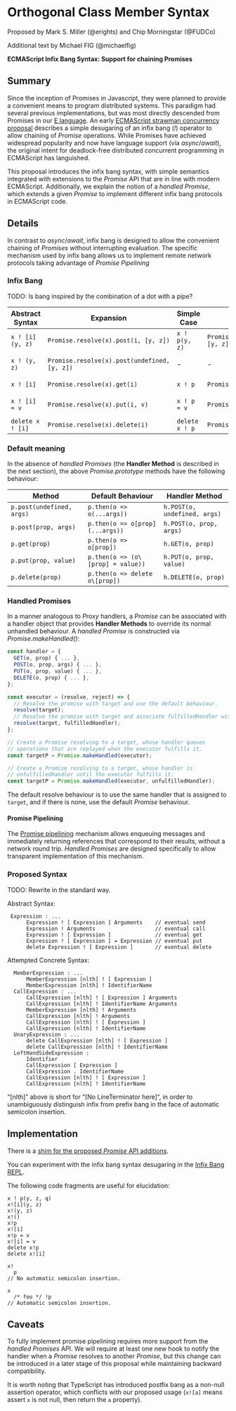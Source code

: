 # Orthogonal Class Member Syntax
Proposed by Mark S. Miller (@erights) and Chip Morningstar (@FUDCo)

Additional text by Michael FIG (@michaelfig)

**ECMAScript Infix Bang Syntax: Support for chaining Promises**
## Summary
Since the inception of Promises in Javascript, they were planned to provide a convenient means to program distributed systems.  This paradigm had several previous implementations, but was most directly descended from Promises in our [E language](http://erights.org/).  An early [ECMAScript strawman concurrency proposal](https://web.archive.org/web/20161026162206/http://wiki.ecmascript.org/doku.php?id=strawman:concurrency) describes a simple desugaring of an infix bang (*!*) operator to allow chaining of *Promise* operations.  While Promises have achieved widespread popularity and now have language support (via *async*/*await*), the original intent for deadlock-free distributed concurrent programming in ECMAScript has languished.

This proposal introduces the infix bang syntax, with simple semantics integrated with extensions to the *Promise* API that are in line with modern ECMAScript.  Additionally, we explain the notion of a *handled Promise*, which extends a given *Promise* to implement different infix bang protocols in ECMAScript code.

## Details

In contrast to *async*/*await*, infix bang is designed to allow the convenient chaining of *Promises* without interrupting evaluation.  The specific mechanism used by infix bang allows us to implement remote network protocols taking advantage of *Promise Pipelining*

### Infix Bang

TODO: Is bang inspired by the combination of a dot with a pipe?

| Abstract Syntax	| Expansion	| Simple Case	| Expansion	| JSON/RESTful equiv |
|------- | --- | --- | --- | --- |
| `x ! [i](y, z)`	| `Promise.resolve(x).post(i, [y, z])`	| `x ! p(y, z)` |	`Promise.resolve(x).post('p', [y, z])`	| `POST https://...q=p {...}` |
| `x ! (y, z)`	 | `Promise.resolve(x).post(undefined, [y, z])`	| -	 | - |	`POST https://... {...}` |
| `x ! [i]`	| `Promise.resolve(x).get(i)` |	`x ! p`	| `Promise.resolve(x).get('p')` |	`GET https://...q=p` |
| `x ! [i] = v`	| `Promise.resolve(x).put(i, v)` |	`x ! p = v`	| `Promise.resolve(x).put('p', v)` | `PUT https://...q=p {...}` |
| `delete x ! [i]` |	`Promise.resolve(x).delete(i)` | `delete x ! p`	| `Promise.resolve(x).delete('p')`	| `DELETE https://...q=p` |

### Default meaning

In the absence of *handled Promises* (the **Handler Method** is described in the next section), the above *Promise.prototype* methods have the following behaviour:

| Method | Default Behaviour | Handler Method |
| --- | --- | --- |
| `p.post(undefined, args)` | `p.then(o => o(...args))` | `h.POST(o, undefined, args)` |
| `p.post(prop, args)` | `p.then(o => o[prop](...args))` | `h.POST(o, prop, args)` |
| `p.get(prop)` | `p.then(o => o[prop])` | `h.GET(o, prop)` |
| `p.put(prop, value)` | `p.then(o => (o\[prop] = value))` | `h.PUT(o, prop, value)` |
| `p.delete(prop)` | `p.then(o => delete o\[prop])` | `h.DELETE(o, prop)` |

### Handled Promises

In a manner analogous to *Proxy* handlers, a *Promise* can be associated with a handler object that provides **Handler Methods** to override its normal unhandled behaviour.  A *handled Promise* is constructed via *Promise.makeHandled()*:

```js
const handler = {
  GET(o, prop) { ... },
  POST(o, prop, args) { ... },
  PUT(o, prop, value) { ... },
  DELETE(o, prop) { ... },
};

const executor = (resolve, reject) => {
  // Resolve the promise with target and use the default behaviour.
  resolve(target);
  // Resolve the promise with target and associate fulfilledHandler with it.
  resolve(target, fulfilledHandler); 
};

// Create a Promise resolving to a target, whose handler queues
// operations that are replayed when the executor fulfills it.
const targetP = Promise.makeHandled(executor);

// Create a Promise resolving to a target, whose handler is
// unfulfilledHandler until the executor fulfills it.
const targetP = Promise.makeHandled(executor, unfulfilledHandler);
```

The default resolve behaviour is to use the same handler that is assigned to `target`, and if there is none, use the default *Promise* behaviour.

#### Promise Pipelining

The [Promise pipelining](http://www.erights.org/elib/distrib/pipeline.html) mechanism allows enqueuing messages and immediately returning references that correspond to their results, without a network round trip.  *Handled Promises* are designed specifically to allow transparent implementation of this mechanism.

### Proposed Syntax

TODO: Rewrite in the standard way.

Abstract Syntax:

```
 Expression : ...
      Expression ! [ Expression ] Arguments    // eventual send
      Expression ! Arguments                   // eventual call
      Expression ! [ Expression ]              // eventual get
      Expression ! [ Expression ] = Expression // eventual put
      delete Expression ! [ Expression ]       // eventual delete
```

Attempted Concrete Syntax:

```
  MemberExpression : ...
      MemberExpression [nlth] ! [ Expression ]
      MemberExpression [nlth] ! IdentifierName
  CallExpression : ...
      CallExpression [nlth] ! [ Expression ] Arguments
      CallExpression [nlth] ! IdentifierName Arguments
      MemberExpression [nlth] ! Arguments
      CallExpression [nlth] ! Arguments
      CallExpression [nlth] ! [ Expression ]
      CallExpression [nlth] ! IdentifierName
  UnaryExpression : ...
      delete CallExpression [nlth] ! [ Expression ]
      delete CallExpression [nlth] ! IdentifierName
  LeftHandSideExpression :
      Identifier
      CallExpression [ Expression ]
      CallExpression . IdentifierName
      CallExpression [nlth] ! [ Expression ]
      CallExpression [nlth] ! IdentifierName
```

“[nlth]” above is short for “[No LineTerminator here]“, in order to unambiguously distinguish infix from prefix bang in the face of automatic semicolon insertion.

## Implementation

There is a [shim for the proposed *Promise* API additions](https://github.com/Agoric/eventual-send).

You can experiment with the infix bang syntax desugaring in the [Infix Bang REPL](https://babeljs.io/repl/build/11009/?externalPlugins=babel-plugin-syntax-infix-bang).

The following code fragments are useful for elucidation:

```
x ! p(y, z, q)
x![i](y, z)
x!(y, z)
x!()
x!p
x![i]
x!p = v
x![i] = v
delete x!p
delete x![i]

x!
  p
// No automatic semicolon insertion.

x  
  /* foo */ !p
// Automatic semicolon insertion.
```

## Caveats

To fully implement promise pipelining requires more support from the *handled Promises* API.  We will require at least one new hook to notify the handler when a *Promise* resolves to another *Promise*, but this change can be introduced in a later stage of this proposal while maintaining backward compatibility.

It is worth noting that TypeScript has introduced postfix bang as a non-null assertion operator, which conflicts with our proposed usage (`x![a]` means assert `x` is not null, then return the `a` property).
